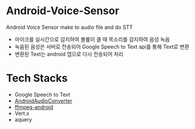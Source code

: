 # Android-Voice-Sensor
Android Voice Sensor make to audio file and do STT
- 마이크를 실시간으로 감지하여 볼륨이 클 때 목소리를 감지하여 음성 녹음
- 녹음된 음성은 서버로 전송되어 Google Speech to Text api를 통해 Text로 변환
- 변환된 Text는 android 앱으로 다시 전송되어 처리

# Tech Stacks
- Google Speech to Text
- [AndroidAudioConverter](https://github.com/adrielcafe/AndroidAudioConverter)
- [ffmpeg-android](https://github.com/WritingMinds/ffmpeg-android)
- Vert.x
- aquery
